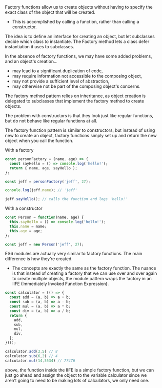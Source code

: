 
Factory functions allow us to create objects without having to specify the exact class of the object that will be created.
- This is accomplished by calling a function, rather than calling a constructor.

The idea is to define an interface for creating an object, but let subclasses decide which class to instantiate. The Factory method lets a class defer instantiation it uses to subclasses.

In the absence of factory functions, we may have some added problems, and an object's creation...
- may lead to a significant duplication of code,
- may require information not accessible to the composing object,
- may not provide a sufficient level of abstraction,
- may otherwise not be part of the composing object's concerns.

The factory method pattern relies on inheritance, as object creation is delegated to subclasses that implement the factory method to create objects.

The problem with constructors is that they look just like regular functions, but do not behave like regular functions at all.

The factory function pattern is similar to constructors, but instead of using new to create an object, factory functions simply set up and return the new object when you call the function.

With a factory
```js
const personFactory = (name, age) => {
  const sayHello = () => console.log('hello!');
  return { name, age, sayHello };
};

const jeff = personFactory('jeff', 27);

console.log(jeff.name); // 'jeff'

jeff.sayHello(); // calls the function and logs 'hello!'
```

With a constructor
```js
const Person = function(name, age) {
  this.sayHello = () => console.log('hello!');
  this.name = name;
  this.age = age;
};

const jeff = new Person('jeff', 27);
```

ES6 modules are actually very similar to factory functions. The main difference is how they’re created.
- The concepts are exactly the same as the factory function. The nuance is that instead of creating a factory that we can use over and over again to create multiple objects, the module pattern wraps the factory in an IIFE (Immediately Invoked Function Expression).
```js
const calculator = (() => {
  const add = (a, b) => a + b;
  const sub = (a, b) => a - b;
  const mul = (a, b) => a * b;
  const div = (a, b) => a / b;
  return {
    add,
    sub,
    mul,
    div,
  };
})();

calculator.add(3,5) // 8
calculator.sub(6,2) // 4
calculator.mul(14,5534) // 77476
```

above, the function inside the IIFE is a simple factory function, but we can just go ahead and assign the object to the variable calculator since we aren’t going to need to be making lots of calculators, we only need one.
